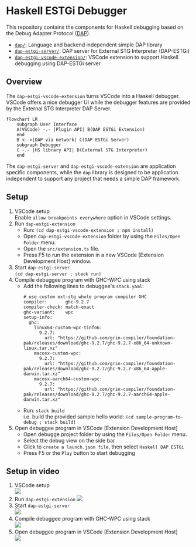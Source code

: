 # Haskell ESTGi Debugger

This repository contains the components for Haskell debugging based on the Debug Adapter Protocol ([DAP](https://microsoft.github.io/debug-adapter-protocol)).

* [`dap/`](dap/): Language and backend independent simple DAP library
* [`dap-estgi-server/`](dap-estgi-server/): DAP server for External STG Interpreter (DAP-ESTGi)
* [`dap-estgi-vscode-extension/`](dap-estgi-vscode-extension/): VSCode extension to support Haskell debugging using DAP-ESTGi server

## Overview

The `dap-estgi-vscode-extension` turns VSCode into a Haskell debugger.
VSCode offers a nice debugger UI while the debugger features are provided by the External STG Interpreter DAP Server.

```mermaid
flowchart LR
    subgraph User Interface
    A(VSCode) -.- |Plugin API| B(DAP ESTGi Extension)
    end
    B <-->|DAP via network| C(DAP ESTGi Server)
    subgraph Debugger
    C -.- |HS library API| D(External STG Interpreter)
    end

```

The `dap-estgi-server` and `dap-estgi-vscode-extension` are application specific components, while the
`dap` library is designed to be application independent to support any project that needs a simple DAP framework.

## Setup

1. VSCode setup  
   Enable `allow breakpoints everywhere` option in VSCode settings.
2. Run `dap-estgi-extension`
   * Run: `(cd dap-estgi-vscode-extension ; npm install)`
   * Open `dap-estgi-vscode-extension` folder by using the `Files/Open Folder` menu.
   * Open the `src/extension.ts` file.
   * Press F5 to run the extension in a new VSCode [Extension Development Host] window.
3. Start `dap-estgi-server`  
   `(cd dap-estgi-server ; stack run)`
4. Compile debuggee program with GHC-WPC using stack  
   * Add the following lines to debuggee's `stack.yaml`:
     ```
     # use custom ext-stg whole program compiler GHC
     compiler:       ghc-9.2.7
     compiler-check: match-exact
     ghc-variant:    wpc
     setup-info:
       ghc:
         linux64-custom-wpc-tinfo6:
           9.2.7:
             url: "https://github.com/grin-compiler/foundation-pak/releases/download/ghc-9.2.7/ghc-9.2.7-x86_64-unknown-linux.tar.xz"
         macosx-custom-wpc:
           9.2.7:
             url: "https://github.com/grin-compiler/foundation-pak/releases/download/ghc-9.2.7/ghc-9.2.7-x86_64-apple-darwin.tar.xz"
         macosx-aarch64-custom-wpc:
           9.2.7:
             url: "https://github.com/grin-compiler/foundation-pak/releases/download/ghc-9.2.7/ghc-9.2.7-aarch64-apple-darwin.tar.xz"
     ```
   * Run: `stack build`  
     i.e. build the provided sample hello world: `(cd sample-program-to-debug ; stack build)`
5. Open debuggee program in VSCode [Extension Development Host]  
   * Open debugge project folder by using the `Files/Open Folder` menu.
   * Select the debug view on the side bar
   * Click to `create a launch.json file`, then select `Haskell DAP ESTGi`
   * Press F5 or the `Play` button to start debugging

## Setup in video
1. VSCode setup  
   ![](docs-images/dap-01-vscode-setup-5fps.avif)
2. Run `dap-estgi-extension`
   ![](docs-images/dap-02-run-dap-estgi-extension-5fps.avif)
3. Start `dap-estgi-server`  
   ![](docs-images/dap-03-start-dap-estgi-server-5fps.avif)
4. Compile debuggee program with GHC-WPC using stack  
   ![](docs-images/dap-04-compile-debuggee-5fps.avif)
5. Open debuggee program in VSCode [Extension Development Host]  
   ![](docs-images/dap-05-open-debuggee-in-vscode-5fps.avif)
